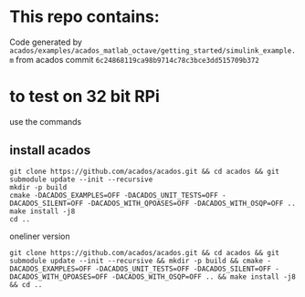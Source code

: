 # This repo contains:

Code generated by
`acados/examples/acados_matlab_octave/getting_started/simulink_example.m`
from acados commit `6c24868119ca98b9714c78c3bce3dd515709b372`

# to test on 32 bit RPi
use the commands

## install acados
```
git clone https://github.com/acados/acados.git && cd acados && git submodule update --init --recursive
mkdir -p build
cmake -DACADOS_EXAMPLES=OFF -DACADOS_UNIT_TESTS=OFF -DACADOS_SILENT=OFF -DACADOS_WITH_QPOASES=OFF -DACADOS_WITH_OSQP=OFF ..
make install -j8
cd ..
```

oneliner version

```
git clone https://github.com/acados/acados.git && cd acados && git submodule update --init --recursive && mkdir -p build && cmake -DACADOS_EXAMPLES=OFF -DACADOS_UNIT_TESTS=OFF -DACADOS_SILENT=OFF -DACADOS_WITH_QPOASES=OFF -DACADOS_WITH_OSQP=OFF .. && make install -j8 && cd ..
```